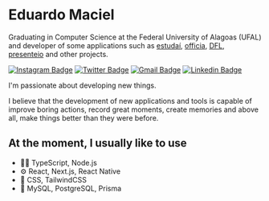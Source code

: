 # Eduardo Maciel

Graduating in Computer Science at the Federal University of Alagoas (UFAL) and developer of some applications such as [estudaí](https://github.com/theduardomaciel/estudai), [officia](https://github.com/theduardomaciel/officia), [DFL](https://github.com/theduardomaciel/dfl-mobile), [presenteio](https://github.com/theduardomaciel/presenteio) and other projects.

[![Instagram Badge](https://img.shields.io/badge/-@theduardomaciel-571493?style=flat-square&labelColor=40116a&logo=instagram&logoColor=white&link=https://instagram.com/dieegosf)](https://instagram.com/theduardomaciel) 
[![Twitter Badge](https://img.shields.io/badge/-@theduardomaciel-571493?style=flat-square&labelColor=40116a&logo=twitter&logoColor=white&link=https://twitter.com/theduardomaciel)](https://twitter.com/theduardomaciel) 
[![Gmail Badge](https://img.shields.io/badge/-eduardomacielbr@gmail.com-571493?style=flat-square&logo=Gmail&logoColor=white&link=mailto:diego.schell.f@gmail.com)](mailto:eduardomacielbr@gmail.com)
[![Linkedin Badge](https://img.shields.io/badge/-Eduardo%20Maciel-40116a?style=flat-square&logo=Linkedin&logoColor=white&link=https://www.linkedin.com/in/theduardomaciel/)](https://www.linkedin.com/in/theduardomaciel/) 


I'm passionate about developing new things. 

I believe that the development of new applications and tools is capable of improve boring actions, record great moments, create memories and above all, make things better than they were before.

## At the moment, I usually like to use
- 👨‍💻 TypeScript, Node.js
- ⚙️ React, Next.js, React Native
- 🎨 CSS, TailwindCSS
- 💾 MySQL, PostgreSQL, Prisma

<!-- ![personal astronaut animation](assets/animation_640.gif) -->
